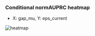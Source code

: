 ### Conditional normAUPRC heatmap

- X: gap_mu, Y: eps_current

![heatmap](/home/elicer/project_0814_2/results/20250814-142802/holdout/conditional_heatmap_gap_mu_vs_eps_current.png)
